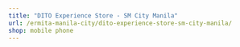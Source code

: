 ```yaml
---
title: "DITO Experience Store - SM City Manila"
url: /ermita-manila-city/dito-experience-store-sm-city-manila/
shop: mobile phone
---
```

